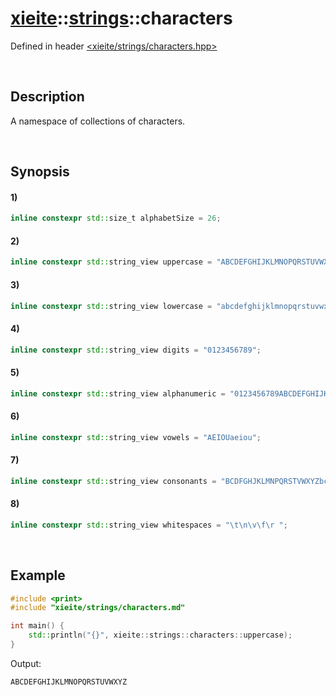 # [xieite](../../xieite.md)\:\:[strings](../../strings.md)\:\:characters
Defined in header [<xieite/strings/characters.hpp>](../../../include/xieite/strings/characters.hpp)

&nbsp;

## Description
A namespace of collections of characters.

&nbsp;

## Synopsis
#### 1)
```cpp
inline constexpr std::size_t alphabetSize = 26;
```
#### 2)
```cpp
inline constexpr std::string_view uppercase = "ABCDEFGHIJKLMNOPQRSTUVWXYZ";
```
#### 3)
```cpp
inline constexpr std::string_view lowercase = "abcdefghijklmnopqrstuvwxyz";
```
#### 4)
```cpp
inline constexpr std::string_view digits = "0123456789";
```
#### 5)
```cpp
inline constexpr std::string_view alphanumeric = "0123456789ABCDEFGHIJKLMNOPQRSTUVWXYZabcdefghijklmnopqrstuvwxyz";
```
#### 6)
```cpp
inline constexpr std::string_view vowels = "AEIOUaeiou";
```
#### 7)
```cpp
inline constexpr std::string_view consonants = "BCDFGHJKLMNPQRSTVWXYZbcdfghjklmnpqrstvwxyz";
```
#### 8)
```cpp
inline constexpr std::string_view whitespaces = "\t\n\v\f\r ";
```

&nbsp;

## Example
```cpp
#include <print>
#include "xieite/strings/characters.md"

int main() {
    std::println("{}", xieite::strings::characters::uppercase);
}
```
Output:
```cpp
ABCDEFGHIJKLMNOPQRSTUVWXYZ
```
